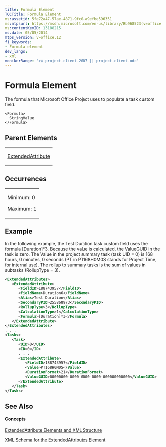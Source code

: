 ```yaml
---
title: Formula Element
TOCTitle: Formula Element
ms:assetid: 5fe72a47-57ae-4871-9fc0-a9efbe596351
ms:mtpsurl: https://msdn.microsoft.com/en-us/library/Bb968523(v=office.12)
ms:contentKeyID: 13188215
ms.date: 05/05/2014
mtps_version: v=office.12
f1_keywords:
- Formula element
dev_langs:
- xml
monikerRange: '>= project-client-2007 || project-client-odc'
---
```


# Formula Element




The formula that Microsoft Office Project uses to populate a task custom field.

    <Formula>
      StringValue
    </Formula>

## Parent Elements

<table>
<colgroup>
<col style="width: 100%" />
</colgroup>
<tbody>
<tr class="odd">
<td><p><a href="extendedattribute-element.md">ExtendedAttribute</a></p></td>
</tr>
</tbody>
</table>

## Occurrences

<table>
<colgroup>
<col style="width: 100%" />
</colgroup>
<tbody>
<tr class="odd">
<td><p>Minimum: 0</p>
<p>Maximum: 1</p></td>
</tr>
</tbody>
</table>

## Example

In the following example, the Test Duration task custom field uses the formula \[Duration\]\*3. Because the value is calculated, the ValueGUID in the task is zero. The Value in the project summary task (task UID = 0) is 168 hours, 0 minutes, 0 seconds (PT in PT168H0M0S stands for Project Time, for internal use). The rollup to summary tasks is the sum of values in subtasks (RollupType = 3).

``` xml
<ExtendedAttributes>
   <ExtendedAttribute>
      <FieldID>188743957</FieldID>
      <FieldName>Duration6</FieldName>
      <Alias>Test Duration</Alias>
      <SecondaryPID>255868973</SecondaryPID>
      <RollupType>3</RollupType>
      <CalculationType>1</CalculationType>
      <Formula>[Duration]*3</Formula>
   </ExtendedAttribute>
</ExtendedAttributes>
. . .
<Tasks>
   <Task>
      <UID>0</UID>
      <ID>0</ID>
      . . .
      <ExtendedAttribute>
         <FieldID>188743957</FieldID>
         <Value>PT168H0M0S</Value>
         <DurationFormat>21</DurationFormat>
         <ValueGUID>00000000-0000-0000-0000-000000000000</ValueGUID>
      </ExtendedAttribute>
   </Task>
</Tasks>
```

## See Also

#### Concepts

[ExtendedAttribute Elements and XML Structure](extendedattribute-elements-and-xml-structure.md)

[XML Schema for the ExtendedAttributes Element](xml-schema-for-the-extendedattributes-element.md)

